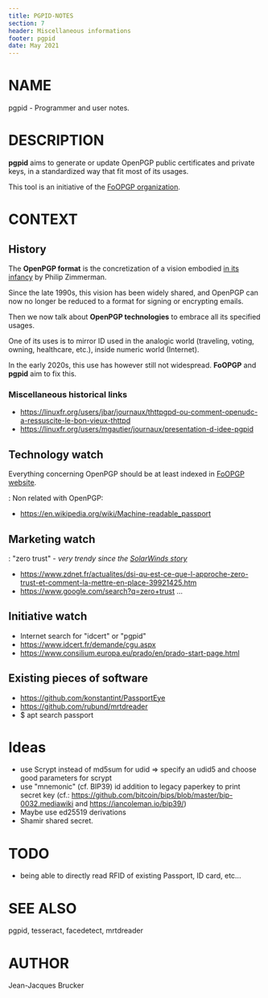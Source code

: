 ```yaml
---
title: PGPID-NOTES
section: 7
header: Miscellaneous informations
footer: pgpid
date: May 2021
---
```


# NAME

pgpid - Programmer and user notes.


# DESCRIPTION

**pgpid** aims to generate or update OpenPGP public certificates and private keys, in a
standardized way that fit most of its usages.

This tool is an initiative of the [FoOPGP organization](https://foopgp.org).

# CONTEXT

## History

The **OpenPGP format** is the concretization of a vision embodied [in its infancy](https://tools.ietf.org/html/rfc1991) by Philip Zimmerman.

Since the late 1990s, this vision has been widely shared, and OpenPGP can now no longer be reduced to a format for signing or encrypting emails.

Then we now talk about **OpenPGP technologies** to embrace all its specified usages.

One of its uses is to mirror ID used in the analogic world (traveling, voting,
owning, healthcare, etc.), inside numeric world (Internet).

In the early 2020s, this use has however still not widespread. **FoOPGP** and **pgpid** aim to fix this.

### Miscellaneous historical links

* https://linuxfr.org/users/jbar/journaux/thttpgpd-ou-comment-openudc-a-ressuscite-le-bon-vieux-thttpd
* https://linuxfr.org/users/mgautier/journaux/presentation-d-idee-pgpid

## Technology watch

Everything concerning OpenPGP should be at least indexed in [FoOPGP
website](https://foopgp.org).

:  Non related with OpenPGP:
* https://en.wikipedia.org/wiki/Machine-readable_passport

## Marketing watch

:  "zero trust" - *very trendy since the [SolarWinds story](https://en.wikipedia.org/wiki/2020_United_States_federal_government_data_breach)*
* https://www.zdnet.fr/actualites/dsi-qu-est-ce-que-l-approche-zero-trust-et-comment-la-mettre-en-place-39921425.htm
* https://www.google.com/search?q=zero+trust ...

## Initiative watch

* Internet search for "idcert" or "pgpid"
* https://www.idcert.fr/demande/cgu.aspx
* https://www.consilium.europa.eu/prado/en/prado-start-page.html

## Existing pieces of software

* https://github.com/konstantint/PassportEye
* https://github.com/rubund/mrtdreader
* $ apt search passport


# Ideas

* use Scrypt instead of md5sum for udid => specify an udid5 and choose
  good parameters for scrypt
* use "mnemonic" (cf. BIP39) id addition to legacy paperkey to
  print secret key (cf.: https://github.com/bitcoin/bips/blob/master/bip-0032.mediawiki and https://iancoleman.io/bip39/)
* Maybe use ed25519 derivations
* Shamir shared secret.

# TODO

* being able to directly read RFID of existing Passport, ID card, etc...

# SEE ALSO

pgpid, tesseract, facedetect, mrtdreader

# AUTHOR

Jean-Jacques Brucker

